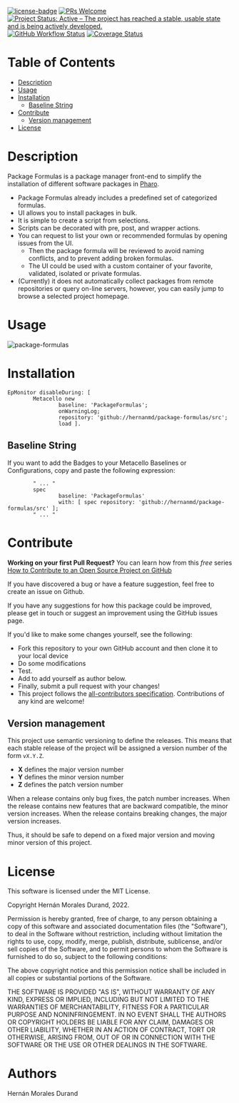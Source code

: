 [![license-badge](https://img.shields.io/badge/license-MIT-blue.svg)](https://img.shields.io/badge/license-MIT-blue.svg)
[![PRs Welcome](https://img.shields.io/badge/PRs-welcome-brightgreen.svg?style=flat-square)](http://makeapullrequest.com)
[![Project Status: Active – The project has reached a stable, usable state and is being actively developed.](http://www.repostatus.org/badges/latest/active.svg)](http://www.repostatus.org/#active)
[![GitHub Workflow Status](https://github.com/hernanmd/package-formulas/actions/workflows/CI.yml/badge.svg)](https://github.com/hernanmd/package-formulas/actions/workflows/CI.yml)
[![Coverage Status](https://coveralls.io/repos/github/hernanmd/package-formulas/badge.svg?branch=master)](https://coveralls.io/github/hernanmd/package-formulas?branch=master)

# Table of Contents

- [Description](#description)
- [Usage](#usage)
- [Installation](#installation)
  - [Baseline String](#baseline-string)
- [Contribute](#contribute)
  - [Version management](#version-management)
- [License](#license)

# Description

Package Formulas is a package manager front-end to simplify the installation of different software packages in [Pharo](https://www.pharo.org).

- Package Formulas already includes a predefined set of categorized formulas.
- UI allows you to install packages in bulk.
- It is simple to create a script from selections.
- Scripts can be decorated with pre, post, and wrapper actions.
- You can request to list your own or recommended formulas by opening issues from the UI.
  - Then the package formula will be reviewed to avoid naming conflicts, and to prevent adding broken formulas.
  - The UI could be used with a custom container of your favorite, validated, isolated or private formulas.
- (Currently) it does not automatically collect packages from remote repositories or query on-line servers, however, you can easily jump to 
browse a selected project homepage.

# Usage

![package-formulas](https://user-images.githubusercontent.com/4825959/184296959-a2f25292-f6ec-4fde-b268-0c5d0f5a625c.gif)

# Installation

```smalltalk
EpMonitor disableDuring: [ 
        Metacello new   
                baseline: 'PackageFormulas';     
                onWarningLog;
                repository: 'github://hernanmd/package-formulas/src';      
                load ].
```

## Baseline String 

If you want to add the Badges to your Metacello Baselines or Configurations, copy and paste the following expression:

```smalltalk
        " ... "
        spec
                baseline: 'PackageFormulas' 
                with: [ spec repository: 'github://hernanmd/package-formulas/src' ];
        " ... "
```

# Contribute

**Working on your first Pull Request?** You can learn how from this *free* series [How to Contribute to an Open Source Project on GitHub](https://egghead.io/series/how-to-contribute-to-an-open-source-project-on-github)

If you have discovered a bug or have a feature suggestion, feel free to create an issue on Github.

If you have any suggestions for how this package could be improved, please get in touch or suggest an improvement using the GitHub issues page.

If you'd like to make some changes yourself, see the following:    


  - Fork this repository to your own GitHub account and then clone it to your local device
  - Do some modifications
  - Test.
  - Add <your GitHub username> to add yourself as author below.
  - Finally, submit a pull request with your changes!
  - This project follows the [all-contributors specification](https://github.com/kentcdodds/all-contributors). Contributions of any kind are welcome!

## Version management 

This project use semantic versioning to define the releases. This means that each stable release of the project will be assigned a version number of the form `vX.Y.Z`. 

- **X** defines the major version number
- **Y** defines the minor version number 
- **Z** defines the patch version number

When a release contains only bug fixes, the patch number increases. When the release contains new features that are backward compatible, the minor version increases. When the release contains breaking changes, the major version increases. 

Thus, it should be safe to depend on a fixed major version and moving minor version of this project.

# License
       
This software is licensed under the MIT License.

Copyright Hernán Morales Durand, 2022.

Permission is hereby granted, free of charge, to any person obtaining a copy of this software and associated documentation files (the "Software"), to deal in the Software without restriction, including without limitation the rights to use, copy, modify, merge, publish, distribute, sublicense, and/or sell copies of the Software, and to permit persons to whom the Software is furnished to do so, subject to the following conditions:

The above copyright notice and this permission notice shall be included in all copies or substantial portions of the Software.

THE SOFTWARE IS PROVIDED "AS IS", WITHOUT WARRANTY OF ANY KIND, EXPRESS OR IMPLIED, INCLUDING BUT NOT LIMITED TO THE WARRANTIES OF MERCHANTABILITY, FITNESS FOR A PARTICULAR PURPOSE AND NONINFRINGEMENT. IN NO EVENT SHALL THE AUTHORS OR COPYRIGHT HOLDERS BE LIABLE FOR ANY CLAIM, DAMAGES OR OTHER LIABILITY, WHETHER IN AN ACTION OF CONTRACT, TORT OR OTHERWISE, ARISING FROM, OUT OF OR IN CONNECTION WITH THE SOFTWARE OR THE USE OR OTHER DEALINGS IN THE SOFTWARE.

# Authors

Hernán Morales Durand



